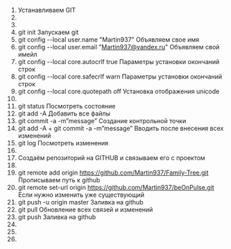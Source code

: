 1. Устанавливаем GIT
2.
3.
4. git init Запускаем git
5. git config --local user.name "Martin937" Объявляем свое имя
6. git config --local user.email "Martin937@yandex.ru" Объявляем свой имейл
7. git config --local core.autocrlf true Параметры установки окончаний строк
8. git config --local core.safecrlf warn Параметры установки окончаний строк
9. git config --local core.quotepath off Установка отображения unicode
10.
11. git status Посмотреть состояние
12. git add -A Добавить все файлы
13. git commit -a -m”message” Создание контрольной точки
14. git add -A + git commit -a -m”message” Вводить после внесения всех изменений
15. git log Посмотреть изменения
16.
17. Создаём репозиторий на GITHUB и связываем его с проектом
18.
19. git remote add origin https://github.com/Martin937/Family-Tree.git Прописываем путь к github
20. git remote set-url origin https://github.com/Martin937/beOnPulse.git Если нужно изменить уже существующий
21. git push -u origin master Заливка на github
22. git pull Обновление всех связей и изменений
23. git push Заливка на github
24.
25.
26.
